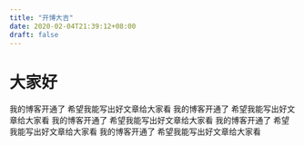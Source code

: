```yaml
---
title: "开博大吉"
date: 2020-02-04T21:39:12+08:00
draft: false
---
```


# 大家好

我的博客开通了 希望我能写出好文章给大家看
我的博客开通了 希望我能写出好文章给大家看
我的博客开通了 希望我能写出好文章给大家看
我的博客开通了 希望我能写出好文章给大家看
我的博客开通了 希望我能写出好文章给大家看
